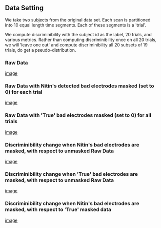 
## Data Setting
We take two subjects from the original data set. Each scan is partitioned into 10 equal length time segments. Each of these segments is a 'trial'.

We compute discriminibility with the subject id as the label, 20 trials, and various metrics. Rather than computing discriminibility once on all 20 trials, we will 'leave one out' and compute discriminibility all 20 subsets of 19 trials, do get a pseudo-distribution.

### Raw Data
[image](plots/raw.png)

### Raw Data with Nitin's detected bad electrodes masked (set to 0) for each trial
[image](plots/nitin_mask.png)

### Raw Data with 'True' bad electrodes masked (set to 0) for all trials
[image](plots/true_mask.png)

### Discriminibility change when Nitin's bad electrodes are masked, with respect to unmasked Raw Data
[image](plots/raw_vs_nitin.png)

### Discriminibility change when 'True' bad electrodes are masked, with respect to unmasked Raw Data
[image](plots/raw_vs_true.png)

### Discriminibility change when Nitin's bad electrodes are masked, with respect to 'True' masked data
[image](plots/nitin_minus_true.png)
